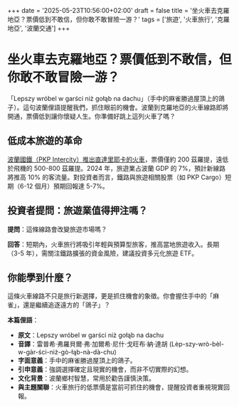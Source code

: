 +++
date = '2025-05-23T10:56:00+02:00'
draft = false
title = '坐火車去克羅地亞？票價低到不敢信，但你敢不敢冒險一游？'
tags = ['旅遊', '火車旅行', '克羅地亞', '波蘭交通']
+++

# 坐火車去克羅地亞？票價低到不敢信，但你敢不敢冒險一游？

「Lepszy wróbel w garści niż gołąb na dachu」（手中的麻雀勝過屋頂上的鴿子）。這句波蘭俚語提醒我們，抓住眼前的機會。波蘭到克羅地亞的火車線路即將開通，票價低到讓你懷疑人生。你準備好跳上這列火車了嗎？

## 低成本旅遊的革命

[波蘭國鐵（PKP Intercity）推出直達里耶卡的火車](https://businessinsider.com.pl/wiadomosci/pociag-do-chorwacji-kiedy-i-jaka-cena-znamy-szczegoly-polaczenia-kolejowego/7e8n7nq)，票價僅約 200 茲羅提，遠低於飛機的 500-800 茲羅提。2024 年，旅遊業占波蘭 GDP 的 7%，預計新線路將推高 10% 的客流量。對投資者而言，鐵路與旅遊相關股票（如 PKP Cargo）短期（6-12 個月）預期回報達 5-7%。

## 投資者提問：旅遊業值得押注嗎？

**提問**：這條線路會改變旅遊市場嗎？

**回答**：短期內，火車旅行將吸引年輕與預算型旅客，推高當地旅遊收入。長期（3-5 年），需關注鐵路擴張的資金風險，建議投資多元化旅遊 ETF。

## 你能學到什麼？

這條火車線路不只是旅行新選擇，更是抓住機會的象徵。你會握住手中的「麻雀」，還是繼續追逐遠方的「鴿子」？

**本篇俚語**：

- **原文**：Lepszy wróbel w garści niż gołąb na dachu  
- **音譯**：雷普希·弗羅貝爾·弗·加爾希·尼什·戈旺布·納·達胡 (Lèp-szy-wrò-bèl-w-gàr-ści-niż-gò-łąb-nà-dà-chu)  
- **字面意義**：手中的麻雀勝過屋頂上的鴿子。  
- **引申意義**：強調選擇確定且現實的機會，而非不切實際的幻想。  
- **文化背景**：波蘭鄉村智慧，常用於勸告謹慎決策。  
- **與主題關聯**：火車旅行的低票價是當前可抓住的機會，提醒投資者重視現實回報。